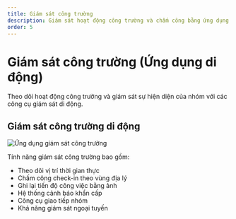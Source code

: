 ```yaml
---
title: Giám sát công trường
description: Giám sát hoạt động công trường và chấm công bằng ứng dụng di động.
order: 5
---
```


# Giám sát công trường (Ứng dụng di động)

Theo dõi hoạt động công trường và giám sát sự hiện diện của nhóm với các công cụ giám sát di động.

## Giám sát công trường di động

![Ứng dụng giám sát công trường](/guide-books/app-version/05-worksite-monitor.jpg)

Tính năng giám sát công trường bao gồm:
- Theo dõi vị trí thời gian thực
- Chấm công check-in theo vùng địa lý
- Ghi lại tiến độ công việc bằng ảnh
- Hệ thống cảnh báo khẩn cấp
- Công cụ giao tiếp nhóm
- Khả năng giám sát ngoại tuyến
